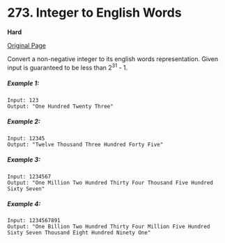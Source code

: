 # 273. Integer to English Words

**Hard**

[Original Page](https://leetcode.com/problems/integer-to-english-words/)

Convert a non-negative integer to its english words representation. Given input is guaranteed to be less than 2<sup>31</sup> - 1.

##### Example 1:
```
Input: 123
Output: "One Hundred Twenty Three"
```

##### Example 2:
```
Input: 12345
Output: "Twelve Thousand Three Hundred Forty Five"
```

##### Example 3:
```
Input: 1234567
Output: "One Million Two Hundred Thirty Four Thousand Five Hundred Sixty Seven"
```

##### Example 4: 
```
Input: 1234567891
Output: "One Billion Two Hundred Thirty Four Million Five Hundred Sixty Seven Thousand Eight Hundred Ninety One"
```
